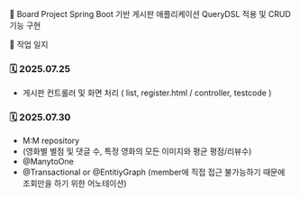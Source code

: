 📘 Board Project
Spring Boot 기반 게시판 애플리케이션
QueryDSL 적용 및 CRUD 기능 구현

📅 작업 일지
### 🗓️ 2025.07.25
- 게시판 컨트롤러 및 화면 처리 ( list, register.html / controller,  testcode )

### 🗓️ 2025.07.30
- M:M repository
- (영화별 별점 및 댓글 수, 특정 영화의 모든 이미지와 평균 평점/리뷰수)
- @ManytoOne
- @Transactional or @EntitiyGraph (member에 직접 접근 불가능하기 때문에 조회만을 하기 위한 어노테이션)
